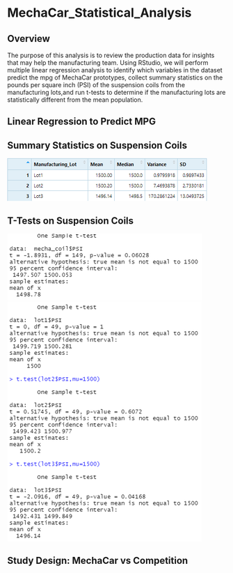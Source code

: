 # MechaCar_Statistical_Analysis
## Overview
The purpose of this analysis is to review the production data for insights that may help the manufacturing team. Using RStudio, we will perform multiple linear regression analysis to identify which variables in the dataset predict the mpg of MechaCar prototypes, collect summary statistics on the pounds per square inch (PSI) of the suspension coils from the manufacturing lots,and run t-tests to determine if the manufacturing lots are statistically different from the mean population.

## Linear Regression to Predict MPG



## Summary Statistics on Suspension Coils
![image](https://github.com/awill1786/MechaCar_Statistical_Analysis/blob/main/Resources/Images/lot_summary.png?raw=true)

## T-Tests on Suspension Coils

![image](https://github.com/awill1786/MechaCar_Statistical_Analysis/blob/main/Resources/Images/total%20PSI.png?raw=true)
![image](https://github.com/awill1786/MechaCar_Statistical_Analysis/blob/main/Resources/Images/each%20PSI.png?raw=true)

## Study Design: MechaCar vs Competition
